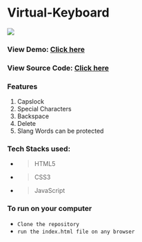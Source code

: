 # Virtual-Keyboard

![](https://i.ibb.co/rQn2VX4/2020-05-08-194007-1366x768-scrot.png)

### View Demo: [Click here](https://virtual-js-keyboard.netlify.app/)
### View Source Code: [Click here](https://github.com/Krush159/Virtual-Keyboard)

### Features
  1. Capslock
  2. Special Characters
  3. Backspace
  4. Delete
  5. Slang Words can be protected

### Tech Stacks used:
  - > HTML5
  - > CSS3
  - > JavaScript
  
### To run on your computer
  - `Clone the repository`
  - `run the index.html file on any browser`
